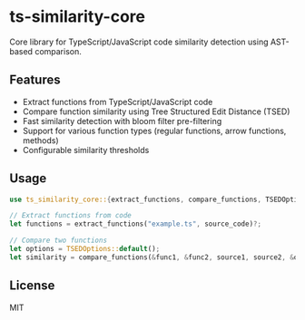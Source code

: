 # ts-similarity-core

Core library for TypeScript/JavaScript code similarity detection using AST-based comparison.

## Features

- Extract functions from TypeScript/JavaScript code
- Compare function similarity using Tree Structured Edit Distance (TSED)
- Fast similarity detection with bloom filter pre-filtering
- Support for various function types (regular functions, arrow functions, methods)
- Configurable similarity thresholds

## Usage

```rust
use ts_similarity_core::{extract_functions, compare_functions, TSEDOptions};

// Extract functions from code
let functions = extract_functions("example.ts", source_code)?;

// Compare two functions
let options = TSEDOptions::default();
let similarity = compare_functions(&func1, &func2, source1, source2, &options)?;
```

## License

MIT